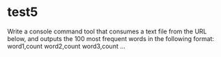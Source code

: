 # test5

Write a console command tool that consumes a text file from the URL below, and outputs the
100 most frequent words in the following format:
word1,count
word2,count
word3,count
...


